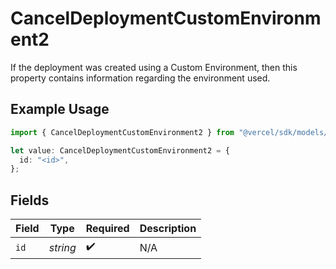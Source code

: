 # CancelDeploymentCustomEnvironment2

If the deployment was created using a Custom Environment, then this property contains information regarding the environment used.

## Example Usage

```typescript
import { CancelDeploymentCustomEnvironment2 } from "@vercel/sdk/models/canceldeploymentop.js";

let value: CancelDeploymentCustomEnvironment2 = {
  id: "<id>",
};
```

## Fields

| Field              | Type               | Required           | Description        |
| ------------------ | ------------------ | ------------------ | ------------------ |
| `id`               | *string*           | :heavy_check_mark: | N/A                |